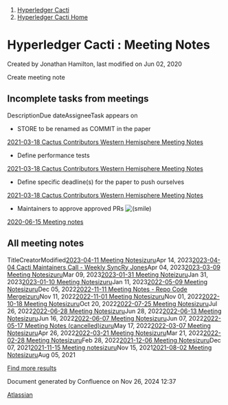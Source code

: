1. [Hyperledger Cacti](index.html)
2. [Hyperledger Cacti Home](Hyperledger-Cacti-Home_20414469.html)

# Hyperledger Cacti : Meeting Notes

Created by Jonathan Hamilton, last modified on Jun 02, 2020

Create meeting note

## Incomplete tasks from meetings

DescriptionDue dateAssigneeTask appears on

- STORE to be renamed as COMMIT in the paper

[2021-03-18 Cactus Contributors Western Hemisphere Meeting Notes](/wiki/spaces/cactus/pages/20414952/2021-03-18+Cactus+Contributors+Western+Hemisphere+Meeting+Notes?focusedTaskId=7)

- Define performance tests

[2021-03-18 Cactus Contributors Western Hemisphere Meeting Notes](/wiki/spaces/cactus/pages/20414952/2021-03-18+Cactus+Contributors+Western+Hemisphere+Meeting+Notes?focusedTaskId=8)

- Define specific deadline(s) for the paper to push ourselves

[2021-03-18 Cactus Contributors Western Hemisphere Meeting Notes](/wiki/spaces/cactus/pages/20414952/2021-03-18+Cactus+Contributors+Western+Hemisphere+Meeting+Notes?focusedTaskId=9)

- Maintainers to approve approved PRs ![(smile)](images/icons/emoticons/smile.png)

[2020-06-15 Meeting notes](/wiki/spaces/cactus/pages/20414545/2020-06-15+Meeting+notes?focusedTaskId=3)

## All meeting notes

TitleCreatorModified[2023-04-11 Meeting Notes](/wiki/spaces/cactus/pages/20415658/2023-04-11+Meeting+Notes)[izuru](/people/625569d1eee0a9006ab7e9d8?ref=confluence)Apr 14, 2023[2023-04-04 Cacti Maintainers Call - Weekly Sync](/wiki/spaces/cactus/pages/20415648/2023-04-04+Cacti+Maintainers+Call+-+Weekly+Sync)[Ry Jones](/people/557058:078cecfc-fb17-4d9a-8759-b5b74efa6850?ref=confluence)Apr 04, 2023[2023-03-09 Meeting Notes](/wiki/spaces/cactus/pages/20415626/2023-03-09+Meeting+Notes)[izuru](/people/625569d1eee0a9006ab7e9d8?ref=confluence)Mar 09, 2023[2023-01-31 Meeting Note](/wiki/spaces/cactus/pages/20415601/2023-01-31+Meeting+Note)[izuru](/people/625569d1eee0a9006ab7e9d8?ref=confluence)Jan 31, 2023[2023-01-10 Meeting Notes](/wiki/spaces/cactus/pages/20415597/2023-01-10+Meeting+Notes)[izuru](/people/625569d1eee0a9006ab7e9d8?ref=confluence)Jan 11, 2023[2022-05-09 Meeting Notes](/wiki/spaces/cactus/pages/20415432/2022-05-09+Meeting+Notes)[izuru](/people/625569d1eee0a9006ab7e9d8?ref=confluence)Dec 05, 2022[2022-11-11 Meeting Notes - Repo Code Merge](/wiki/spaces/cactus/pages/20415556/2022-11-11+Meeting+Notes+-+Repo+Code+Merge)[izuru](/people/625569d1eee0a9006ab7e9d8?ref=confluence)Nov 11, 2022[2022-11-01 Meeting Notes](/wiki/spaces/cactus/pages/20415536/2022-11-01+Meeting+Notes)[izuru](/people/625569d1eee0a9006ab7e9d8?ref=confluence)Nov 01, 2022[2022-10-18 Meeting Notes](/wiki/spaces/cactus/pages/20415524/2022-10-18+Meeting+Notes)[izuru](/people/625569d1eee0a9006ab7e9d8?ref=confluence)Oct 20, 2022[2022-07-25 Meeting Notes](/wiki/spaces/cactus/pages/20415486/2022-07-25+Meeting+Notes)[izuru](/people/625569d1eee0a9006ab7e9d8?ref=confluence)Jul 26, 2022[2022-06-28 Meeting Notes](/wiki/spaces/cactus/pages/20415471/2022-06-28+Meeting+Notes)[izuru](/people/625569d1eee0a9006ab7e9d8?ref=confluence)Jun 28, 2022[2022-06-13 Meeting Notes](/wiki/spaces/cactus/pages/20415463/2022-06-13+Meeting+Notes)[izuru](/people/625569d1eee0a9006ab7e9d8?ref=confluence)Jun 16, 2022[2022-06-07 Meeting Notes](/wiki/spaces/cactus/pages/20415452/2022-06-07+Meeting+Notes)[izuru](/people/625569d1eee0a9006ab7e9d8?ref=confluence)Jun 07, 2022[2022-05-17 Meeting Notes (cancelled)](/wiki/spaces/cactus/pages/20415442/2022-05-17+Meeting+Notes+cancelled)[izuru](/people/625569d1eee0a9006ab7e9d8?ref=confluence)May 17, 2022[2022-03-07 Meeting Notes](/wiki/spaces/cactus/pages/20415384/2022-03-07+Meeting+Notes)[izuru](/people/625569d1eee0a9006ab7e9d8?ref=confluence)Apr 26, 2022[2022-03-21 Meeting Notes](/wiki/spaces/cactus/pages/20415395/2022-03-21+Meeting+Notes)[izuru](/people/625569d1eee0a9006ab7e9d8?ref=confluence)Mar 21, 2022[2022-02-28 Meeting Notes](/wiki/spaces/cactus/pages/20415377/2022-02-28+Meeting+Notes)[izuru](/people/625569d1eee0a9006ab7e9d8?ref=confluence)Feb 28, 2022[2021-12-06 Meeting Notes](/wiki/spaces/cactus/pages/20415307/2021-12-06+Meeting+Notes)[izuru](/people/625569d1eee0a9006ab7e9d8?ref=confluence)Dec 07, 2021[2021-11-15 Meeting notes](/wiki/spaces/cactus/pages/20415289/2021-11-15+Meeting+notes)[izuru](/people/625569d1eee0a9006ab7e9d8?ref=confluence)Nov 15, 2021[2021-08-02 Meeting Notes](/wiki/spaces/cactus/pages/20415160/2021-08-02+Meeting+Notes)[izuru](/people/625569d1eee0a9006ab7e9d8?ref=confluence)Aug 05, 2021

[Find more results](/wiki/search?labels=meeting-notes&spaces=cactus)

Document generated by Confluence on Nov 26, 2024 12:37

[Atlassian](http://www.atlassian.com/)
